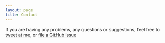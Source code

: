 ```yaml
---
layout: page
title: Contact
---
```


If you are having any problems, any questions or suggestions, feel free to [tweet at me](https://twitter.com/intent/tweet?text=%40gabrielix29), or [file a GitHub issue](https://github.com/gabrielix29/gabrielix29/issues/new)
